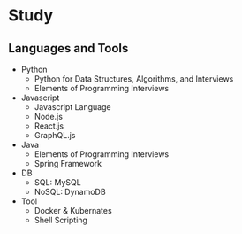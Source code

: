 # Study

## Languages and Tools
* Python
  * Python for Data Structures, Algorithms, and Interviews
  * Elements of Programming Interviews
* Javascript
  * Javascript Language
  * Node.js
  * React.js
  * GraphQL.js
* Java
  * Elements of Programming Interviews
  * Spring Framework
* DB
  * SQL: MySQL
  * NoSQL: DynamoDB
* Tool
  * Docker & Kubernates
  * Shell Scripting
